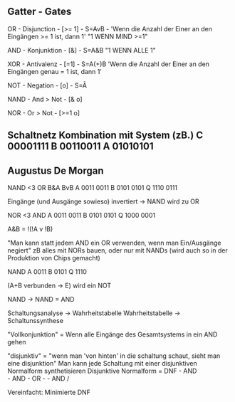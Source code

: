 ## Gatter - Gates

OR - Disjunction - [>= 1] - S=AvB - 'Wenn die Anzahl der Einer an den Eingängen >= 1 ist, dann 1'
"1 WENN MIND >=1"

AND - Konjunktion - [&] - S=A&B
"1 WENN ALLE 1"

XOR - Antivalenz - [=1] - S=A(+)B 'Wenn die Anzahl der Einer an den Eingängen genau = 1 ist, dann 1'

NOT - Negation - [o] - S=Ā


NAND - And > Not - [& o]

NOR - Or > Not - [>=1 o]


Schaltnetz Kombination mit System (zB.)
C 00001111
B 00110011
A 01010101
----------

## Augustus De Morgan

NAND <3 OR
  B&A   BvB
A 0011  0011
B 0101  0101
Q 1110  0111

Eingänge (und Ausgänge sowieso) invertiert -> NAND wird zu OR

  NOR <3 AND
A 0011  0011
B 0101  0101
Q 1000  0001

A&B = !(!A v !B)

"Man kann statt jedem AND ein OR verwenden, wenn man Ein/Ausgänge negiert"
zB alles mit NORs bauen, oder nur mit NANDs (wird auch so in der Produktion von Chips gemacht)


NAND
A 0011
B 0101
Q 1110

(A+B verbunden -> E) wird ein NOT

NAND -> NAND = AND




Schaltungsanalyse -> Wahrheitstabelle
Wahrheitstabelle -> Schaltunssynthese

"Vollkonjunktion" = Wenn alle Eingänge des Gesamtsystems in ein AND gehen

"disjunktiv" = "wenn man 'von hinten' in die schaltung schaut, sieht man eine disjunktion"
Man kann jede Schaltung mit einer disjunktiven Normalform synthetisieren
  Disjunktive Normalform = DNF
    - AND \
    - AND - OR - 
    - AND /

Vereinfacht: Minimierte DNF
